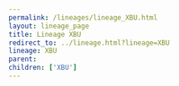 ```yaml
---
permalink: /lineages/lineage_XBU.html
layout: lineage_page
title: Lineage XBU
redirect_to: ../lineage.html?lineage=XBU
lineage: XBU
parent: 
children: ['XBU']
---
```


